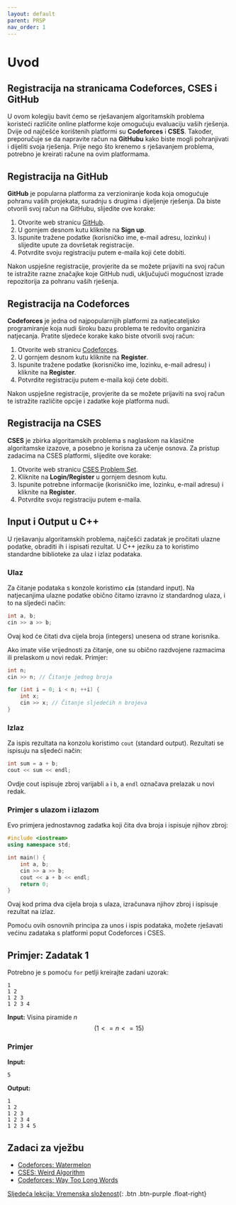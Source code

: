 ```yaml
---
layout: default
parent: PRSP
nav_order: 1
---
```


# Uvod

## Registracija na stranicama Codeforces, CSES i GitHub

U ovom kolegiju bavit ćemo se rješavanjem algoritamskih problema koristeći različite online platforme koje omogućuju evaluaciju vaših rješenja. Dvije od najčešće korištenih platformi su **Codeforces** i **CSES**. Također, preporučuje se da napravite račun na **GitHubu** kako biste mogli pohranjivati i dijeliti svoja rješenja. Prije nego što krenemo s rješavanjem problema, potrebno je kreirati račune na ovim platformama.

## Registracija na GitHub

**GitHub** je popularna platforma za verzioniranje koda koja omogućuje pohranu vaših projekata, suradnju s drugima i dijeljenje rješenja. Da biste otvorili svoj račun na GitHubu, slijedite ove korake:

1. Otvorite web stranicu [GitHub](https://github.com/).
2. U gornjem desnom kutu kliknite na **Sign up**.
3. Ispunite tražene podatke (korisničko ime, e-mail adresu, lozinku) i slijedite upute za dovršetak registracije.
4. Potvrdite svoju registraciju putem e-maila koji ćete dobiti.

Nakon uspješne registracije, provjerite da se možete prijaviti na svoj račun te istražite razne značajke koje GitHub nudi, uključujući mogućnost izrade repozitorija za pohranu vaših rješenja.

## Registracija na Codeforces

**Codeforces** je jedna od najpopularnijih platformi za natjecateljsko programiranje koja nudi široku bazu problema te redovito organizira natjecanja. Pratite sljedeće korake kako biste otvorili svoj račun:

1. Otvorite web stranicu [Codeforces](https://codeforces.com/).
2. U gornjem desnom kutu kliknite na **Register**.
3. Ispunite tražene podatke (korisničko ime, lozinku, e-mail adresu) i kliknite na **Register**.
4. Potvrdite registraciju putem e-maila koji ćete dobiti.

Nakon uspješne registracije, provjerite da se možete prijaviti na svoj račun te istražite različite opcije i zadatke koje platforma nudi.

## Registracija na CSES

**CSES** je zbirka algoritamskih problema s naglaskom na klasične algoritamske izazove, a posebno je korisna za učenje osnova. Za pristup zadacima na CSES platformi, slijedite ove korake:

1. Otvorite web stranicu [CSES Problem Set](https://cses.fi/problemset/).
2. Kliknite na **Login/Register** u gornjem desnom kutu.
3. Ispunite potrebne informacije (korisničko ime, lozinku, e-mail adresu) i kliknite na **Register**.
4. Potvrdite svoju registraciju putem e-maila.

## Input i Output u C++

U rješavanju algoritamskih problema, najčešći zadatak je pročitati ulazne podatke, obraditi ih i ispisati rezultat. U C++ jeziku za to koristimo standardne biblioteke za ulaz i izlaz podataka.

### Ulaz

Za čitanje podataka s konzole koristimo **`cin`** (standard input). Na natjecanjima ulazne podatke obično čitamo izravno iz standardnog ulaza, i to na sljedeći način:

```cpp
int a, b;
cin >> a >> b;
```

Ovaj kod će čitati dva cijela broja (integers) unesena od strane korisnika.

Ako imate više vrijednosti za čitanje, one su obično razdvojene razmacima ili prelaskom u novi redak. Primjer:

```cpp
int n;
cin >> n; // Čitanje jednog broja

for (int i = 0; i < n; ++i) {
    int x;
    cin >> x; // Čitanje sljedećih n brojeva
}
```

### Izlaz

Za ispis rezultata na konzolu koristimo `cout` (standard output). Rezultati se ispisuju na sljedeći način:

```cpp
int sum = a + b;
cout << sum << endl;
```

Ovdje cout ispisuje zbroj varijabli `a` i `b`, a `endl` označava prelazak u novi redak.

### Primjer s ulazom i izlazom

Evo primjera jednostavnog zadatka koji čita dva broja i ispisuje njihov zbroj:

```cpp
#include <iostream>
using namespace std;

int main() {
    int a, b;
    cin >> a >> b;
    cout << a + b << endl;
    return 0;
}
```

Ovaj kod prima dva cijela broja s ulaza, izračunava njihov zbroj i ispisuje rezultat na izlaz.

Pomoću ovih osnovnih principa za unos i ispis podataka, možete rješavati većinu zadataka s platformi poput Codeforces i CSES.

## Primjer: Zadatak 1

Potrebno je s pomoću `for` petlji kreirajte zadani uzorak:

```text
1 
1 2 
1 2 3 
1 2 3 4 
```

**Input:** Visina piramide $n$ $$(1 <= n <= 15)$$

### Primjer

**Input:**

```text
5
```

**Output:**

```text
1 
1 2 
1 2 3 
1 2 3 4 
1 2 3 4 5
```

## Zadaci za vježbu

- [Codeforces: Watermelon](https://codeforces.com/problemset/problem/4/A)
- [CSES: Weird Algorithm](https://cses.fi/problemset/task/1068)
- [Codeforces: Way Too Long Words](https://codeforces.com/problemset/problem/71/A)

[Sljedeća lekcija: Vremenska složenost](../vremenska-slozenost){: .btn .btn-purple .float-right}
